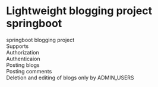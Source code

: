 # Lightweight blogging project springboot
springboot blogging project  
Supports  
Authorization  
Authenticaion  
Posting blogs  
Posting comments  
Deletion and editing of blogs only by ADMIN_USERS  
